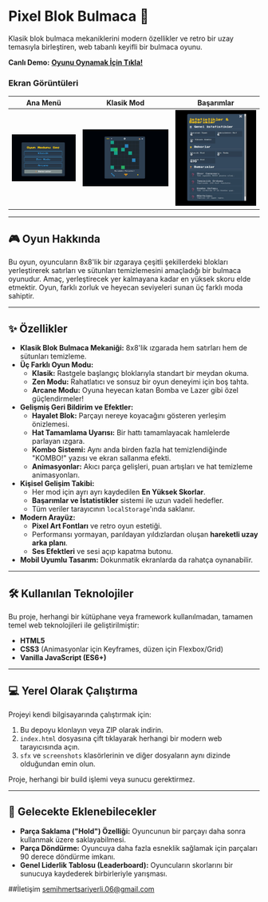 # Pixel Blok Bulmaca 🚀

Klasik blok bulmaca mekaniklerini modern özellikler ve retro bir uzay temasıyla birleştiren, web tabanlı keyifli bir bulmaca oyunu.

**Canlı Demo:** **[Oyunu Oynamak İçin Tıkla!](https://tetrisgame-vert.vercel.app/)**

### Ekran Görüntüleri

| Ana Menü | Klasik Mod | Başarımlar |
|:---:|:---:|:---:|
| ![Ana Menü Ekranı](screenshots/anasayfa.jpg) | ![Oyun İçi Görünüm](screenshots/klasik.jpg) | ![Başarımlar Ekranı](screenshots/basarimlar.jpg) |


---

## 🎮 Oyun Hakkında

Bu oyun, oyuncuların 8x8'lik bir ızgaraya çeşitli şekillerdeki blokları yerleştirerek satırları ve sütunları temizlemesini amaçladığı bir bulmaca oyunudur. Amaç, yerleştirecek yer kalmayana kadar en yüksek skoru elde etmektir. Oyun, farklı zorluk ve heyecan seviyeleri sunan üç farklı moda sahiptir.

---

## ✨ Özellikler

* **Klasik Blok Bulmaca Mekaniği:** 8x8'lik ızgarada hem satırları hem de sütunları temizleme.
* **Üç Farklı Oyun Modu:**
    * **Klasik:** Rastgele başlangıç bloklarıyla standart bir meydan okuma.
    * **Zen Modu:** Rahatlatıcı ve sonsuz bir oyun deneyimi için boş tahta.
    * **Arcane Modu:** Oyuna heyecan katan Bomba ve Lazer gibi özel güçlendirmeler!
* **Gelişmiş Geri Bildirim ve Efektler:**
    * **Hayalet Blok:** Parçayı nereye koyacağını gösteren yerleşim önizlemesi.
    * **Hat Tamamlama Uyarısı:** Bir hattı tamamlayacak hamlelerde parlayan ızgara.
    * **Kombo Sistemi:** Aynı anda birden fazla hat temizlendiğinde "KOMBO!" yazısı ve ekran sallanma efekti.
    * **Animasyonlar:** Akıcı parça gelişleri, puan artışları ve hat temizleme animasyonları.
* **Kişisel Gelişim Takibi:**
    * Her mod için ayrı ayrı kaydedilen **En Yüksek Skorlar**.
    * **Başarımlar ve İstatistikler** sistemi ile uzun vadeli hedefler.
    * Tüm veriler tarayıcının `localStorage`'ında saklanır.
* **Modern Arayüz:**
    * **Pixel Art Fontları** ve retro oyun estetiği.
    * Performansı yormayan, parıldayan yıldızlardan oluşan **hareketli uzay arka planı**.
    * **Ses Efektleri** ve sesi açıp kapatma butonu.
* **Mobil Uyumlu Tasarım:** Dokunmatik ekranlarda da rahatça oynanabilir.

---

## 🛠️ Kullanılan Teknolojiler

Bu proje, herhangi bir kütüphane veya framework kullanılmadan, tamamen temel web teknolojileri ile geliştirilmiştir:

* **HTML5**
* **CSS3** (Animasyonlar için Keyframes, düzen için Flexbox/Grid)
* **Vanilla JavaScript (ES6+)**

---

## 💻 Yerel Olarak Çalıştırma

Projeyi kendi bilgisayarında çalıştırmak için:

1.  Bu depoyu klonlayın veya ZIP olarak indirin.
2.  `index.html` dosyasına çift tıklayarak herhangi bir modern web tarayıcısında açın.
3.  `sfx` ve `screenshots` klasörlerinin ve diğer dosyaların aynı dizinde olduğundan emin olun.

Proje, herhangi bir build işlemi veya sunucu gerektirmez.

---

## 🚀 Gelecekte Eklenebilecekler

* **Parça Saklama ("Hold") Özelliği:** Oyuncunun bir parçayı daha sonra kullanmak üzere saklayabilmesi.
* **Parça Döndürme:** Oyuncuya daha fazla esneklik sağlamak için parçaları 90 derece döndürme imkanı.
* **Genel Liderlik Tablosu (Leaderboard):** Oyuncuların skorlarını bir sunucuya kaydederek birbirleriyle yarışması.

##İletişim
semihmertsariyerli.06@gmail.com
